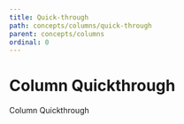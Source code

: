 ```yaml
---
title: Quick-through
path: concepts/columns/quick-through
parent: concepts/columns
ordinal: 0
---
```

# Column Quickthrough

Column Quickthrough
